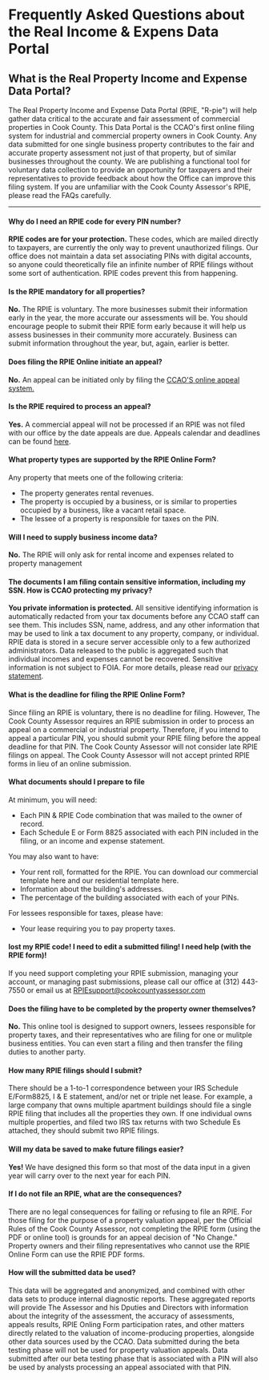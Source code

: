 # Frequently Asked Questions about the Real Income & Expens Data Portal

## What is the Real Property Income and Expense Data Portal?

The Real Property Income and Expense Data Portal (RPIE, "R-pie") will help gather data critical to the accurate and fair assessment of commercial properties in Cook County. This Data Portal is the CCAO's first online filing system for industrial and commercial property owners in Cook County. Any data submitted for one single business property contributes to the fair and accurate property assessment not just of that property, but of similar businesses throughout the county. We are publishing a functional tool for voluntary data collection to provide an opportunity for taxpayers and their representatives to provide feedback about how the Office can improve this filing system. If you are unfamiliar with the Cook County Assessor's RPIE, please read the FAQs carefully.

***

#### Why do I need an RPIE code for every PIN number? 

**RPIE codes are for your protection.** These codes, which are mailed directly to taxpayers, are currently the only way to prevent unauthorized filings. Our office does not maintain a data set associating PINs with digital accounts, so anyone could theoretically file an infinite number of RPIE filings without some sort of authentication. RPIE codes prevent this from happening.

#### Is the RPIE mandatory for all properties?

**No.** The RPIE  is voluntary. The more businesses submit their information early in the year, the more accurate our assessments will be. You should encourage people to submit their RPIE form early because it will help us assess businesses in their community more accurately. Business can submit information throughout the year, but, again, earlier is better.

#### Does filing the RPIE Online initiate an appeal?

**No.** An appeal can be initiated only by filing the [CCAO'S online
appeal system.](https://www.cookcountyassessor.com/online-appeals)

#### Is the RPIE required to process an appeal?

**Yes.** A commercial appeal will not be processed if an RPIE was not filed with our office by the date appeals are due. Appeals calendar and deadlines can be found [here](https://www.cookcountyassessor.com/assessment-calendar-and-deadlines).

#### What property types are supported by the RPIE Online Form?

Any property that meets one of the following criteria:
* The property generates rental revenues.
* The property is occupied by a business, or is similar to properties occupied by a business, like a vacant retail space.
* The lessee of a property is responsible for taxes on the PIN.

#### Will I need to supply business income data?
**No.** The RPIE will only ask for rental income and expenses related to property management

#### The documents I am filing contain sensitive information, including my SSN. How is CCAO protecting my privacy?

**You private information is protected.** All sensitive identifying information is automatically redacted from your tax documents before any CCAO staff can see them. This includes SSN, name, address, and any other information that may be used to link a tax document to any property, company, or individual. RPIE data is stored in a secure server accessible only to a few authorized administrators. Data released to the public is aggregated such that individual incomes and expenses cannot be recovered. Sensitive information is not subject to FOIA. For more details, please read our [privacy statement](https://gitlab.com/ccao-data-science---modeling/documentation/wiki_content/-/blob/master/RPIE/CCAO-RPIE-Privacy-Policy.md).

#### What is the deadline for filing the RPIE Online Form?

Since filing an RPIE is voluntary, there is no deadline for filing. However, The Cook County Assessor requires an RPIE submission in order to process an appeal on a commercial or industrial property. Therefore, if you intend to appeal a particular PIN, you should submit your RPIE filing before the appeal deadline for that PIN. The Cook County Assessor will not consider late RPIE filings on appeal. The Cook County Assessor will not accept printed RPIE forms in lieu of an online submission.

#### What documents should I prepare to file

At minimum, you will need:

-   Each PIN & RPIE Code combination that was mailed to the
    owner of record.
-   Each Schedule E or Form 8825 associated with each PIN included in
    the filing, or an income and expense statement.

You may also want to have: 

* Your rent roll, formatted for the RPIE. You can download our commercial template here and our residential template here. 
* Information about the building's addresses. 
* The percentage of the building associated with each of your PINs.

For lessees responsible for taxes, please have:

-   Your lease requiring you to pay property taxes. 

#### lost my RPIE code! I need to edit a submitted filing! I need help (with the RPIE form)!

If you need support completing your RPIE submission, managing your account, or managing past submissions, please call our office at (312) 443-7550 or email us at [RPIEsupport@cookcountyassessor.com](mailto:RPIEsupport@cookcountyassessor.com)

#### Does the filing have to be completed by the property owner themselves?

**No.** This online tool is designed to support owners, lessees responsible for property taxes, and their representatives who are filing for one or mulitple business entities. You can even start a filing and then transfer the filing duties to another party.

#### How many RPIE filings should I submit?

There should be a 1-to-1 correspondence between your IRS Schedule E/Form8825, I & E statement, and/or net or triple net lease. For example, a large company that owns multiple apartment buildings should file a single RPIE filing that includes all the properties they own. If one individual owns multiple properties, and filed two IRS tax returns with two Schedule Es attached, they should submit two RPIE filings.

#### Will my data be saved to make future filings easier?

**Yes!** We have designed this form so that most of the data input in a given year will carry over to the next year for each PIN.

#### If I do not file an RPIE, what are the consequences?

There are no legal consequences for failing or refusing to file an RPIE. For those filing for the purpose of a property valuation appeal, per the Official Rules of the Cook County Assessor, not completing the RPIE form (using the PDF or online tool) is grounds for an appeal decision of "No Change." Property owners and their filing representatives who cannot use the RPIE Online Form can use the RPIE PDF forms.

#### How will the submitted data be used?

This data will be aggregated and anonymized, and combined with other data sets to produce internal diagnostic reports. These aggregated reports will provide The Assessor and his Dputies and Directors with information about the integrity of the assessment, the accuracy of assessments, appeals results, RPIE Onling Form participation rates, and other matters directly related to the valuation of income-producing properties, alongside other data sources used by the CCAO.   Data submitted during the beta testing phase will not be used for property valuation appeals. Data submitted after our beta testing phase that is associated with a PIN will also be used by analysts processing an appeal associated with that PIN.


